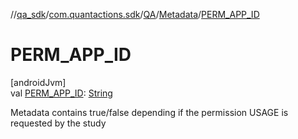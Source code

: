 //[qa_sdk](../../../../index.md)/[com.quantactions.sdk](../../index.md)/[QA](../index.md)/[Metadata](index.md)/[PERM_APP_ID](-p-e-r-m_-a-p-p_-i-d.md)

# PERM_APP_ID

[androidJvm]\
val [PERM_APP_ID](-p-e-r-m_-a-p-p_-i-d.md): [String](https://developer.android.com/reference/kotlin/java/lang/String.html)

Metadata contains true/false depending if the permission USAGE is requested by the study
